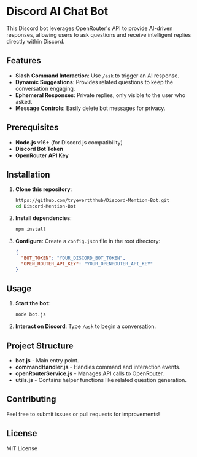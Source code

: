 # Discord AI Chat Bot

This Discord bot leverages OpenRouter's API to provide AI-driven responses, allowing users to ask questions and receive intelligent replies directly within Discord.

## Features

- **Slash Command Interaction**: Use `/ask` to trigger an AI response.
- **Dynamic Suggestions**: Provides related questions to keep the conversation engaging.
- **Ephemeral Responses**: Private replies, only visible to the user who asked.
- **Message Controls**: Easily delete bot messages for privacy.

## Prerequisites

- **Node.js** v16+ (for Discord.js compatibility)
- **Discord Bot Token**
- **OpenRouter API Key**

## Installation

1. **Clone this repository**:
    ```bash
   https://github.com/tryevertthhub/Discord-Mention-Bot.git
    cd Discord-Mention-Bot
    ```

2. **Install dependencies**:
    ```bash
    npm install
    ```

3. **Configure**:
   Create a `config.json` file in the root directory:
    ```json
    {
      "BOT_TOKEN": "YOUR_DISCORD_BOT_TOKEN",
      "OPEN_ROUTER_API_KEY": "YOUR_OPENROUTER_API_KEY"
    }
    ```

## Usage

1. **Start the bot**:
    ```bash
    node bot.js
    ```
2. **Interact on Discord**:
    Type `/ask` to begin a conversation.

## Project Structure

- **bot.js** - Main entry point.
- **commandHandler.js** - Handles command and interaction events.
- **openRouterService.js** - Manages API calls to OpenRouter.
- **utils.js** - Contains helper functions like related question generation.

## Contributing

Feel free to submit issues or pull requests for improvements!

## License

MIT License
